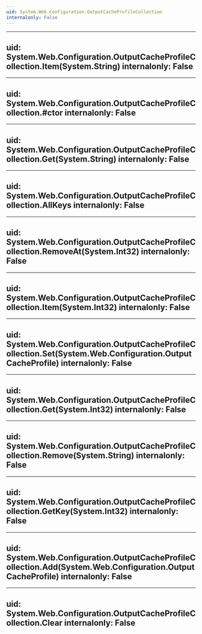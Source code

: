 ```yaml
---
uid: System.Web.Configuration.OutputCacheProfileCollection
internalonly: False
---
```


---
uid: System.Web.Configuration.OutputCacheProfileCollection.Item(System.String)
internalonly: False
---

---
uid: System.Web.Configuration.OutputCacheProfileCollection.#ctor
internalonly: False
---

---
uid: System.Web.Configuration.OutputCacheProfileCollection.Get(System.String)
internalonly: False
---

---
uid: System.Web.Configuration.OutputCacheProfileCollection.AllKeys
internalonly: False
---

---
uid: System.Web.Configuration.OutputCacheProfileCollection.RemoveAt(System.Int32)
internalonly: False
---

---
uid: System.Web.Configuration.OutputCacheProfileCollection.Item(System.Int32)
internalonly: False
---

---
uid: System.Web.Configuration.OutputCacheProfileCollection.Set(System.Web.Configuration.OutputCacheProfile)
internalonly: False
---

---
uid: System.Web.Configuration.OutputCacheProfileCollection.Get(System.Int32)
internalonly: False
---

---
uid: System.Web.Configuration.OutputCacheProfileCollection.Remove(System.String)
internalonly: False
---

---
uid: System.Web.Configuration.OutputCacheProfileCollection.GetKey(System.Int32)
internalonly: False
---

---
uid: System.Web.Configuration.OutputCacheProfileCollection.Add(System.Web.Configuration.OutputCacheProfile)
internalonly: False
---

---
uid: System.Web.Configuration.OutputCacheProfileCollection.Clear
internalonly: False
---
